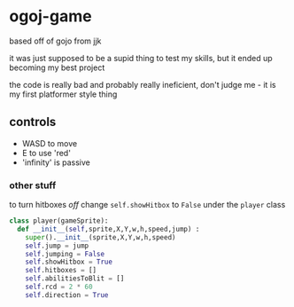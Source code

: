 # ogoj-game
based off of gojo from jjk

it was just supposed to be a supid thing to test my skills, but it ended up becoming my best project

the code is really bad and probably really ineficient, don't judge me - it is my first platformer style thing

## controls
- WASD to move
- E to use 'red'
- 'infinity' is passive

### other stuff
to turn hitboxes *off* change `self.showHitbox` to `False` under the `player` class
```python
class player(gameSprite):
  def __init__(self,sprite,X,Y,w,h,speed,jump) :
    super().__init__(sprite,X,Y,w,h,speed)
    self.jump = jump
    self.jumping = False
    self.showHitbox = True
    self.hitboxes = []
    self.abilitiesToBlit = []
    self.rcd = 2 * 60
    self.direction = True
```
